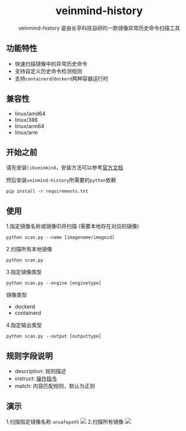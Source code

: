 <h1 align="center"> veinmind-history </h1>

<p align="center">
veinmind-history 是由长亭科技自研的一款镜像异常历史命令扫描工具 
</p>

## 功能特性

- 快速扫描镜像中的异常历史命令
- 支持自定义历史命令检测规则
- 支持`containerd`/`dockerd`两种容器运行时

## 兼容性

- linux/amd64
- linux/386
- linux/arm64
- linux/arm

## 开始之前
请先安装`libveinmind`，安装方法可以参考[官方文档](https://github.com/chaitin/libveinmind)

然后安装`veinmind-history`所需要的`python`依赖
```
pip install -r requirements.txt
```

## 使用

1.指定镜像名称或镜像ID并扫描 (需要本地存在对应的镜像)

```
python scan.py --name [imagename/imageid]
```

2.扫描所有本地镜像

```
python scan.py
```

3.指定镜像类型
```
python scan.py --engine [enginetype]
```

镜像类型
- dockerd
- containerd

4.指定输出类型
```
python scan.py --output [outputtype]
```

## 规则字段说明
- description: 规则描述
- instruct: [操作指令](https://docs.docker.com/engine/reference/builder/)
- match: 内容匹配规则，默认为正则

## 演示
1.扫描指定镜像名称 `unsafepath`
![](https://dinfinite.oss-cn-beijing.aliyuncs.com/image/20220308170814.png)
2.扫描所有镜像
![](https://dinfinite.oss-cn-beijing.aliyuncs.com/image/20220308170609.png)